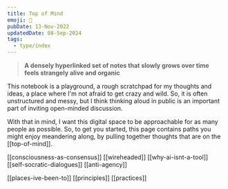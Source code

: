 ```yaml
---
title: Top of Mind
emoji: 👋
pubDate: 13-Nov-2022
updatedDate: 08-Sep-2024
tags:
  - type/index
---
```


> **A densely hyperlinked set of notes that slowly grows over time feels strangely alive and organic**

This notebook is a playground, a rough scratchpad for my thoughts and ideas, a place where I'm not afraid to get crazy and wild. So, it is often unstructured and messy, but I think thinking aloud in public is an important part of inviting open-minded discussion.

With that in mind, I want this digital space to be approachable for as many people as possible. So, to get you started, this page contains paths you might enjoy meandering along, by pulling together thoughts that are on the [[top-of-mind]].

[[consciousness-as-consensus]]
[[wireheaded]]
[[why-ai-isnt-a-tool]]
[[self-socratic-dialogues]]
[[anti-agency]]

[[places-ive-been-to]]
[[principles]]
[[practices]]
